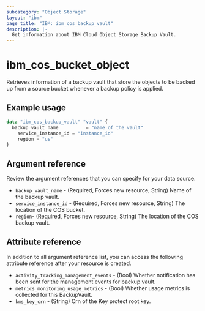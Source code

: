 ```yaml
---
subcategory: "Object Storage"
layout: "ibm"
page_title: "IBM: ibm_cos_backup_vault"
description: |-
  Get information about IBM Cloud Object Storage Backup Vault.
---
```


# ibm_cos_bucket_object

Retrieves information of a backup vault that store the objects to be backed up from a source bucket whenever a backup policy is applied.

## Example usage

```terraform
data "ibm_cos_backup_vault" "vault" {
  backup_vault_name          = "name of the vault"
	service_instance_id = "instance_id"
	region = "us"
}
```
## Argument reference
Review the argument references that you can specify for your data source. 
- `backup_vault_name` - (Required, Forces new resource, String) Name of the backup vault.
- `service_instance_id` - (Required, Forces new resource, String) The location of the COS bucket.
- `region`- (Required, Forces new resource, String) The location of the COS backup vault.

## Attribute reference
In addition to all argument reference list, you can access the following attribute reference after your resource is created.

- `activity_tracking_management_events` - (Bool) Whether  notification has been sent for the management events for backup vault.
- `metrics_monitoring_usage_metrics` - (Bool)  Whether usage metrics is collected for this BackupVault.
-  `kms_key_crn` - (String) Crn of the Key protect root key.
  
